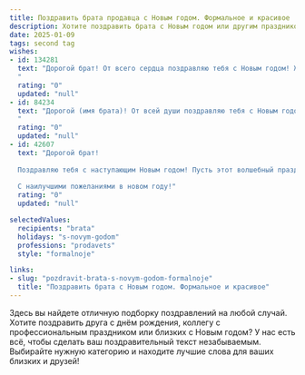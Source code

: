 ```yaml
---
title: Поздравить брата продавца с Новым годом. Формальное и красивое
description: Хотите поздравить брата с Новым годом или другим праздником? Наш ИИ создаст незабываемое поздравление, а вы обязательно выделитесь среди других.  
date: 2025-01-09
tags: second tag
wishes:
- id: 134281
  text: "Дорогой брат! От всего сердца поздравляю тебя с Новым годом! Желаю тебе в новом году успехов в твоей непростой, но важной профессии продавца,  процветания,  благополучия и  всего самого наилучшего. Пусть наступающий год принесет тебе радость,  уверенность в себе и исполнение всех задуманных планов. С Новым годом!
  "
  rating: "0"
  updated: "null"
- id: 84234
  text: "Дорогой (имя брата)! От всей души поздравляю тебя с Новым годом! Желаю тебе в новом году успехов в твоей работе продавца, больших продаж и благодарных клиентов. Пусть наступающий год принесет тебе радость, благополучие и исполнение всех твоих желаний. Счастья, здоровья и всего самого наилучшего!
  "
  rating: "0"
  updated: "null"
- id: 42607
  text: "Дорогой брат!
  
  Поздравляю тебя с наступающим Новым годом! Пусть этот волшебный праздник принесет в твою жизнь свет и радость. Желаю здоровья, счастья и успехов в твоей профессиональной деятельности. Пусть каждый день будет полон новых возможностей, а все цели и мечты стремительно сбываются.
  
  С наилучшими пожеланиями в новом году!"
  rating: "0"
  updated: "null"

selectedValues:
  recipients: "brata"
  holidays: "s-novym-godom"
  professions: "prodavets"
  style: "formalnoje"

links:
- slug: "pozdravit-brata-s-novym-godom-formalnoje"
  title: "Поздравить брата с Новым годом. Формальное и красивое"
---
```


Здесь вы найдете отличную подборку поздравлений на любой случай.
Хотите поздравить друга с днём рождения, коллегу с профессиональным праздником или близких с Новым годом? У нас есть всё, чтобы сделать ваш поздравительный текст незабываемым. Выбирайте нужную категорию и находите лучшие слова для ваших близких и друзей!
